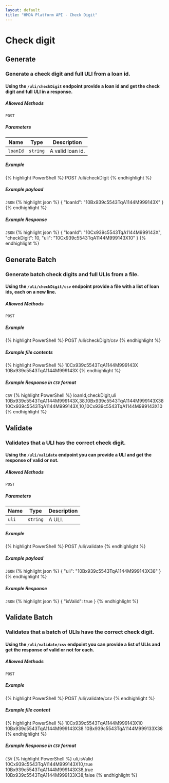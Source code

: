 ```yaml
---
layout: default
title: "HMDA Platform API - Check Digit"
---
```


<h1>Check digit</h1>
<hgroup>
  <h2 id="generate">Generate</h2>
  <h3>Generate a check digit and full ULI from a loan id.</h3>
  <h4>Using the <code>/uli/checkDigit</code> endpoint provide a loan id and get the check digit and full ULI in a response.</h4>
</hgroup>

<h5>Allowed Methods</h5>
<code>POST</code>

<h5>Parameters</h5>
<table>
  <thead>
    <tr>
      <th>Name</th>
      <th>Type</th>
      <th>Description</th>
    </tr>
  </thead>
  <tbody>
    <tr>
      <td><code>loanId</code></td>
      <td><code>string</code></td>
      <td>A valid loan id.</td>
    </tr>
  </tbody>
</table>

<h5>Example</h5>
{% highlight PowerShell %}
POST /uli/checkDigit
{% endhighlight %}

<h5>Example payload</h5>
<section class="code-block">
<code>JSON</code>
{% highlight json %}
{
  "loanId": "10Bx939c5543TqA1144M999143X"
}
{% endhighlight %}
</section>

<h5>Example Response</h5>
<section class="code-block">
<code>JSON</code>
{% highlight json %}
{
  "loanId": "10Cx939c5543TqA1144M999143X",
  "checkDigit": 10,
  "uli": "10Cx939c5543TqA1144M999143X10"
}
{% endhighlight %}
</section>

<hgroup>
  <h2 id="generate-batch">Generate Batch</h2>
  <h3>Generate batch check digits and full ULIs from a file.</h3>
  <h4>Using the <code>/uli/checkDigit/csv</code> endpoint provide a file with a list of loan ids, each on a new line.</h4>
</hgroup>

<h5>Allowed Methods</h5>
<code>POST</code>

<h5>Example</h5>
{% highlight PowerShell %}
POST /uli/checkDigit/csv
{% endhighlight %}

<h5>Example file contents</h5>
<section class="code-block">
{% highlight PowerShell %}
10Cx939c5543TqA1144M999143X
10Bx939c5543TqA1144M999143X
{% endhighlight %}
</section>

<h5>Example Response in <code>CSV</code> format</h5>
<section class="code-block">
<code>CSV</code>
{% highlight PowerShell %}
loanId,checkDigit,uli
10Bx939c5543TqA1144M999143X,38,10Bx939c5543TqA1144M999143X38
10Cx939c5543TqA1144M999143X,10,10Cx939c5543TqA1144M999143X10
{% endhighlight %}
</section>

<hgroup>
  <h2 id="validate">Validate</h2>
  <h3>Validates that a ULI has the correct check digit.</h3>
  <h4>Using the <code>/uli/validate</code> endpoint you can provide a ULI and get the response of valid or not.</h4>
</hgroup>

<h5>Allowed Methods</h5>
<code>POST</code>

<h5>Parameters</h5>
<table>
  <thead>
    <tr>
      <th>Name</th>
      <th>Type</th>
      <th>Description</th>
    </tr>
  </thead>
  <tbody>
    <tr>
      <td><code>uli</code></td>
      <td><code>string</code></td>
      <td>A ULI.</td>
    </tr>
  </tbody>
</table>

<h5>Example</h5>
{% highlight PowerShell %}
POST /uli/validate
{% endhighlight %}

<h5>Example payload</h5>
<section class="code-block">
<code>JSON</code>
{% highlight json %}
{
  "uli": "10Bx939c5543TqA1144M999143X38"
}
{% endhighlight %}

<h5>Example Response</h5>
<section class="code-block">
<code>JSON</code>
{% highlight json %}
{
  "isValid": true
}
{% endhighlight %}
</section>

<hgroup>
  <h2 id="validate-batch">Validate Batch</h2>
  <h3>Validates that a batch of ULIs have the correct check digit.</h3>
  <h4>Using the <code>/uli/validate/csv</code> endpoint you can provide a list of ULIs and get the response of valid or not for each.</h4>
</hgroup>

<h5>Allowed Methods</h5>
<code>POST</code>

<h5>Example</h5>
{% highlight PowerShell %}
POST /uli/validate/csv
{% endhighlight %}

<h5>Example file content</h5>
<section class="code-block">
{% highlight PowerShell %}
10Cx939c5543TqA1144M999143X10
10Bx939c5543TqA1144M999143X38
10Bx939c5543TqA1144M999133X38
{% endhighlight %}
</section>

<h5>Example Response in <code>CSV</code> format</h5>
<section class="code-block">
<code>CSV</code>
{% highlight PowerShell %}
uli,isValid
10Cx939c5543TqA1144M999143X10,true
10Bx939c5543TqA1144M999143X38,true
10Bx939c5543TqA1144M999133X38,false
{% endhighlight %}
</section>